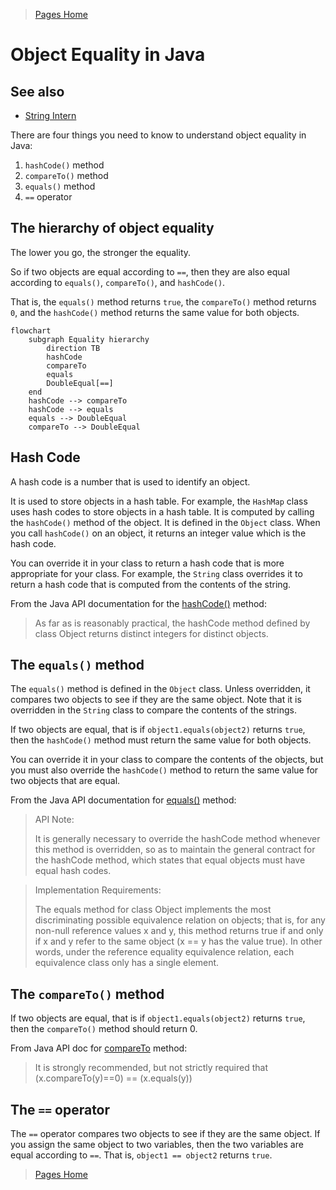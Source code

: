 >[Pages Home](Home.md)

# Object Equality in Java

## See also

- [String Intern](StringIntern.md)

There are four things you need to know to understand object equality in Java:

1. `hashCode()` method
2. `compareTo()` method
3. `equals()` method
4. `==` operator

## The hierarchy of object equality

The lower you go, the stronger the equality.

So if two objects are equal according to `==`, then they are also equal according to `equals()`, `compareTo()`, and `hashCode()`.

That is, the `equals()` method returns `true`, the `compareTo()` method returns `0`, and the `hashCode()` method returns the same value for both objects.

```mermaid
flowchart
    subgraph Equality hierarchy
        direction TB
        hashCode
        compareTo
        equals
        DoubleEqual[==]
    end
    hashCode --> compareTo
    hashCode --> equals
    equals --> DoubleEqual
    compareTo --> DoubleEqual

```

## Hash Code

A hash code is a number that is used to identify an object.

It is used to store objects in a hash table.
For example, the `HashMap` class uses hash codes to store objects in a hash table.
It is computed by calling the `hashCode()` method of the object.
It is defined in the `Object` class.
When you call `hashCode()` on an object, it returns an integer value which is the hash code.

You can override it in your class to return a hash code that is more appropriate for your class.
For example, the `String` class overrides it to return a hash code that is computed from the contents of the string.

From the Java API documentation for the [hashCode()](<https://docs.oracle.com/en/java/javase/17/docs/api/java.base/java/lang/Object.html#hashCode()>) method:

> As far as is reasonably practical, the hashCode method defined by class Object returns distinct integers for distinct objects.

## The `equals()` method

The `equals()` method is defined in the `Object` class.
Unless overridden, it compares two objects to see if they are the same object.
Note that it is overridden in the `String` class to compare the contents of the strings.

If two objects are equal, that is if `object1.equals(object2)` returns `true`, then the `hashCode()` method must return the same value for both objects.

You can override it in your class to compare the contents of the objects, but you must also override the `hashCode()` method to return the same value for two objects that are equal.

From the Java API documentation for [equals()](<https://docs.oracle.com/en/java/javase/17/docs/api/java.base/java/lang/Object.html#equals(java.lang.Object)>) method:

> API Note:
>
> It is generally necessary to override the hashCode method whenever this method is overridden, so as to maintain the general contract for the hashCode method, which states that equal objects must have equal hash codes.

> Implementation Requirements:
>
> The equals method for class Object implements the most discriminating possible equivalence relation on objects; that is, for any non-null reference values x and y, this method returns true if and only if x and y refer to the same object (x == y has the value true). In other words, under the reference equality equivalence relation, each equivalence class only has a single element.

## The `compareTo()` method

If two objects are equal, that is if `object1.equals(object2)` returns `true`, then the `compareTo()` method should return 0.

From Java API doc for [compareTo](<https://docs.oracle.com/en/java/javase/11/docs/api/java.base/java/lang/Comparable.html#compareTo(T)>) method:

> It is strongly recommended, but not strictly required that (x.compareTo(y)==0) == (x.equals(y))

## The `==` operator

The `==` operator compares two objects to see if they are the same object.
If you assign the same object to two variables, then the two variables are equal according to `==`.
That is, `object1 == object2` returns `true`.

>[Pages Home](Home.md)